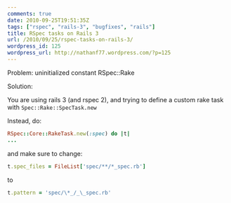 ```yaml
---
comments: true
date: 2010-09-25T19:51:35Z
tags: ["rspec", "rails-3", "bugfixes", "rails"]
title: RSpec tasks on Rails 3
url: /2010/09/25/rspec-tasks-on-rails-3/
wordpress_id: 125
wordpress_url: http://nathanf77.wordpress.com/?p=125
---
```


Problem:
uninitialized constant RSpec::Rake

Solution:

You are using rails 3 (and rspec 2), and trying to define a custom rake task with <code>Spec::Rake::SpecTask.new</code>

Instead, do:

```ruby
RSpec::Core::RakeTask.new(:spec) do |t|
...
```

and make sure to change:

```ruby
t.spec_files = FileList['spec/**/*_spec.rb']
```

to

```ruby
t.pattern = 'spec/\*_/_\_spec.rb'
```
